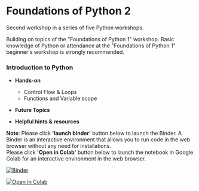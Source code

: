 # Foundations of Python 2
Second workshop in a series of five Python workshops.

Building on topics of the "Foundations of Python 1" workshop. Basic knowledge of Python or attendance at the "Foundations of Python 1" beginner's workshop is strongly recommended.

### Introduction to Python

* **Hands-on**
  * Control Flow & Loops
  * Functions and Variable scope

* **Future Topics**<br>

* **Helpful hints & resources**

**Note**: Please click **'launch binder'** button below to launch the Binder. A Binder is an interactive environment that allows you to run code in the web browser without any need for installations. <br>
Please click **'Open in Colab'** button below to launch the notebook in Google Colab for an interactive environment in the web browser.


[![Binder](https://mybinder.org/badge_logo.svg)](https://mybinder.org/v2/gh/The-CEAS-Library/Foundations-of-Python-2.git/master)

[![Open In Colab](https://colab.research.google.com/assets/colab-badge.svg)](http://colab.research.google.com/github/The-CEAS-Library/Foundations-of-Python-2)

